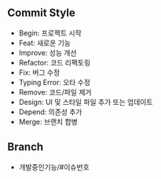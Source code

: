 ## Commit Style
- Begin: 프로젝트 시작 
- Feat: 새로운 기능 
- Improve: 성능 개선 
- Refactor: 코드 리팩토링 
- Fix: 버그 수정 
- Typing Error: 오타 수정 
- Remove: 코드/파일 제거 
- Design: UI 및 스타일 파일 추가 또는 업데이트 
- Depend: 의존성 추가 
- Merge: 브랜치 합병 

## Branch
- 개발중인기능/#이슈번호
